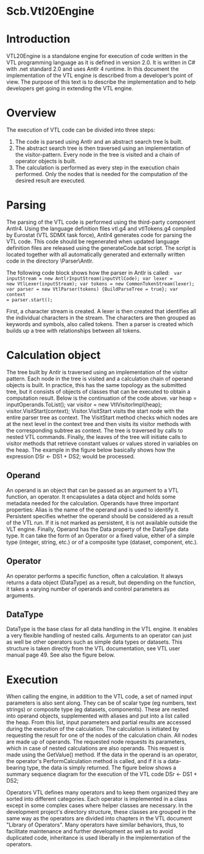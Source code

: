 # Scb.Vtl20Engine
# Introduction
VTL20Engine is a standalone engine for execution of code written in the VTL programming language as it is defined in version 2.0. It is written in C# with .net standard 2.0 and uses Antlr 4 runtime. In this document the implementation of the VTL engine is described from a developer’s point of view. The purpose of this text is to describe the implementation and to help developers get going in extending the VTL engine.

# Overview
The execution of VTL code can be divided into three steps:
1)	The code is parsed using Antlr and an abstract search tree Is built.
2)	The abstract search tree is then traversed using an implementation of the visitor-pattern. Every node in the tree is visited and a chain of operator objects is built.
3)	The calculation is performed as every step in the execution chain performed. Only the nodes that is needed for the computation of the desired result are executed.

# Parsing

The parsing of the VTL code is performed using the third-party component Antlr4. Using the language definition files vtl.g4 and vtlTokens.g4 compiled by Eurostat (VTL SDMX task force), Antlr4 generates code for parsing the VTL code. This code should be regenerated when updated language definition files are released using the generateCode.bat script. The script is located together with all automatically generated and externally written code in the directory \Parser\Antlr.

The following code block shows how the parser in Antlr is called:
<code>
            var inputStream = new AntlrInputStream(inputVtlCode);
            var lexer = new VtlLexer(inputStream);
            var tokens = new CommonTokenStream(lexer);
            var parser = new VtlParser(tokens) {BuildParseTree = true};
            var context = parser.start();
</code>

First, a character stream is created. A lexer is then created that identifies all the individual characters in the stream. The characters are then grouped as keywords and symbols, also called tokens. Then a parser is created which builds up a tree with relationships between all tokens.

# Calculation object
The tree built by Antlr is traversed using an implementation of the visitor pattern. Each node in the tree is visited and a calculation chain of operand objects is built. In practice, this has the same topology as the submitted tree, but it consists of objects of classes that can be executed to obtain a computation result. Below is the continuation of the code above.
            var heap = inputOperands.ToList();
            var visitor = new VtlVisitorImpl(heap);
            visitor.VisitStart(context);
Visitor.VisitStart visits the start node with the entire parser tree as context. The VisitStart method checks which nodes are at the next level in the context tree and then visits its visitor methods with the corresponding subtree as context. The tree is traversed by calls to nested VTL commands. Finally, the leaves of the tree will initiate calls to visitor methods that retrieve constant values or values stored in variables on the heap. The example in the figure below basically shows how the expression DSr <- DS1 + DS2; would be processed.

## Operand
An operand is an object that can be passed as an argument to a VTL function, an operator. It encapsulates a data object and holds some metadata needed for the calculation. Operands have three important properties: Alias is the name of the operand and is used to identify it. Persistent specifies whether the operand should be considered as a result of the VTL run. If it is not marked as persistent, it is not available outside the VLT engine. Finally, Operand has the Data property of the DataType data type. It can take the form of an Operator or a fixed value, either of a simple type (integer, string, etc.) or of a composite type (dataset, component, etc.).

## Operator
An operator performs a specific function, often a calculation. It always returns a data object (DataType) as a result, but depending on the function, it takes a varying number of operands and control parameters as arguments.

## DataType
DataType is the base class for all data handling in the VTL engine. It enables a very flexible handling of nested calls. Arguments to an operator can just as well be other operators such as simple data types or datasets. This structure is taken directly from the VTL documentation, see VTL user manual page 49. See also the figure below.

# Execution
When calling the engine, in addition to the VTL code, a set of named input parameters is also sent along. They can be of scalar type (eg numbers, text strings) or composite type (eg datasets, components). These are nested into operand objects, supplemented with aliases and put into a list called the heap. From this list, input parameters and partial results are accessed during the execution of the calculation.
The calculation is initiated by requesting the result for one of the nodes of the calculation chain. All nodes are made up of operands. The requested node requests its parameters, which in case of nested calculations are also operands. This request is made using the GetValue() method. If the data in the operand is an operator, the operator's PerformCalculation method is called, and if it is a data-bearing type, the data is simply returned. The figure below shows a summary sequence diagram for the execution of the VTL code DSr <- DS1 + DS2; 

Operators
VTL defines many operators and to keep them organized they are sorted into different categories. Each operator is implemented in a class except in some complex cases where helper classes are necessary. In the development project's directory structure, these classes are grouped in the same way as the operators are divided into chapters in the VTL document "Library of Operators". Many operators have similar behaviors, thus, to facilitate maintenance and further development as well as to avoid duplicated code, inheritance is used liberally in the implementation of the operators.
